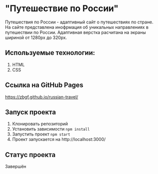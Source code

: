 # "Путешествие по России"
Путешествия по России - адаптивный сайт о путешествиях по стране. На сайте представлена инофрмация об уникальных направлениях в путешествии по России. Адаптивная верстка расчитана на экраны шириной от 1280px до 320px.

## Используемые технологии: 
1. HTML
2. CSS

## Ссылка на GitHub Pages
https://zbgf.github.io/russian-travel/


## Запуск проекта
1. Клонировать репозиторий
2. Установить зависимости `npm install`
3. Запустить проект `npm start`
4. Проект запускается на http://localhost:3000/

## Статус проекта
Завершён

